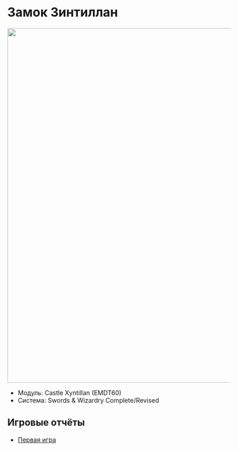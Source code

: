 # Замок Зинтиллан

<a href="https://github.com/8kto/ttrpg-recaps/assets/18572703/e353571c-e206-4ed3-872c-93a175f7d5ae"><img src="https://github.com/8kto/ttrpg-recaps/assets/18572703/e353571c-e206-4ed3-872c-93a175f7d5ae" style="width:800px" /></a>


- Модуль: Castle Xyntillan (EMDT60)
- Система: Swords & Wizardry Complete/Revised


## Игровые отчёты

- [Первая игра](./2024-06-02-xyntillan-1.md)

